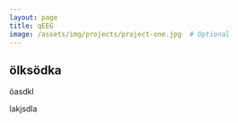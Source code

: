 ```yaml
---
layout: page
title: qEEG
image: /assets/img/projects/project-one.jpg  # Optional
---
```


## ölksödka
öasdkl

lakjsdla
